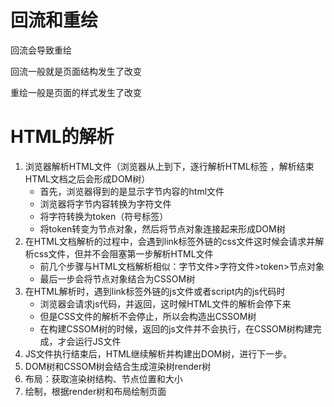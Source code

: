 # 回流和重绘

回流会导致重绘

回流一般就是页面结构发生了改变

重绘一般是页面的样式发生了改变

# HTML的解析

1. 浏览器解析HTML文件（浏览器从上到下，逐行解析HTML标签 ，解析结束HTML文档之后会形成DOM树）
   - 首先，浏览器得到的是显示字节内容的html文件
   - 浏览器将字节内容转换为字符文件
   - 将字符转换为token（符号标签）
   - 将token转变为节点对象，然后将节点对象连接起来形成DOM树
2. 在HTML文档解析的过程中，会遇到link标签外链的css文件这时候会请求并解析css文件，但并不会阻塞第一步解析HTML文件
   - 前几个步骤与HTML文档解析相似：字节文件>字符文件>token>节点对象
   - 最后一步会将节点对象结合为CSSOM树
3. 在HTML解析时，遇到link标签外链的js文件或者script内的js代码时
   - 浏览器会请求js代码，并返回，这时候HTML文件的解析会停下来
   - 但是CSS文件的解析不会停止，所以会构造出CSSOM树
   - 在构建CSSOM树的时候，返回的js文件并不会执行，在CSSOM树构建完成，才会运行JS文件
4. JS文件执行结束后，HTML继续解析并构建出DOM树，进行下一步。
5. DOM树和CSSOM树会结合生成渲染树render树
6. 布局：获取渲染树结构、节点位置和大小
7. 绘制，根据render树和布局绘制页面

